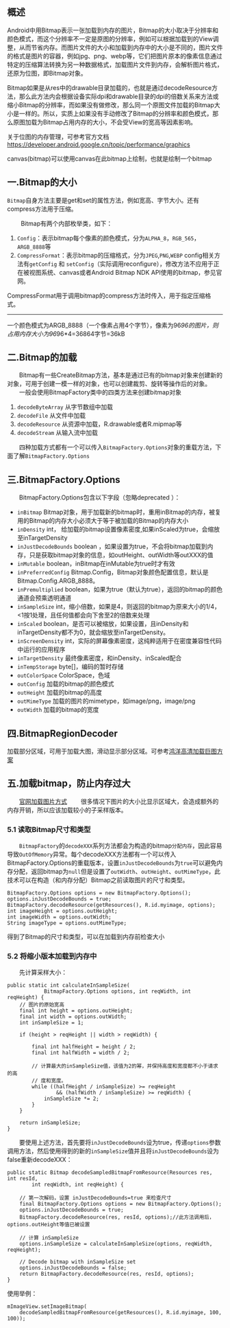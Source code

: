 ## 概述
Android中用Bitmap表示一张加载到内存的图片，Bitmap的大小取决于分辨率和颜色模式，而这个分辨率不一定是原图的分辨率，例如可以根据加载到的View调整，从而节省内存。而图片文件的大小和加载到内存中的大小是不同的，图片文件的格式是图片的容器，例如jpg、png、webp等，它们把图片原本的像素信息通过特定的压缩算法转换为另一种数据格式，加载图片文件到内存，会解析图片格式，还原为位图，即Bitmap对象。

Bitmap如果是从res中的drawable目录加载的，也就是通过decodeResource方法，那么此方法内会根据设备实际dpi和drawable目录的dpi的倍数关系来方法或缩小Bitmap的分辨率，而如果没有做修改，那么同一个原图文件加载的Bitmap大小是一样的。所以，实质上如果没有手动修改了Bitmap的分辨率和颜色模式，那么原图加载为Bitmap占用内存的大小，不会受View的宽高等因素影响。

关于位图的内存管理，可参考官方文档 https://developer.android.google.cn/topic/performance/graphics

canvas(bitmap)可以使用canvas在此bitmap上绘制，也就是绘制一个bitmap

## 一.Bitmap的大小
`Bitmap`自身方法主要是get和set的属性方法，例如宽高、字节大小。还有compress方法用于压缩。

&emsp;&emsp;&#160;Bitmap有两个内部枚举类，如下：
1. `Config`：表示bitmap每个像素的颜色模式，分为`ALPHA_8`，`RGB_565`，`ARGB_8888`等
2. `CompressFormat`：表示bitmap的压缩格式，分为`JPEG`,`PNG`,`WEBP`
config相关方法有`getConfig` 和 `setConfig`（实际调用reconfigure），修改方法不应用于正在被视图系统、canvas或者Android Bitmap NDK API使用的bitmap，参见官网。

CompressFormat用于调用bitmap的compress方法时传入，用于指定压缩格式。
***
一个颜色模式为ARGB_8888（一个像素占用4个字节），像素为96*96的图片，则占用内存大小为96*96*4=36864字节=36kB

## 二.Bitmap的加载
&emsp;&emsp;Bitmap有一些CreateBitmap方法，基本是通过已有的bitmap对象来创建新的对象，可用于创建一模一样的对象，也可以创建裁剪、旋转等操作后的对象。
&emsp;&emsp;一般会使用BitmapFactory类中的四类方法来创建bitmap对象
1. `decodeByteArray`   从字节数组中加载
2. `decodeFile`   从文件中加载
3. `decodeResource`   从资源中加载，R.drawable或者R.mipmap等
4. `decodeStream`   从输入流中加载

&emsp;&emsp;四种加载方式都有一个可以传入`BitmapFactory.Options`对象的重载方法，下面了解`BitmapFactory.Options`
## 三.BitmapFactory.Options
&emsp;&emsp;BitmapFactory.Options包含以下字段（忽略deprecated ）：
* `inBitmap`  Bitmap对象，用于加载新的bitmap时，重用inBitmap的内存，被复用的Bitmap的内存大小必须大于等于被加载的Bitmap的内存大小
* `inDensity` int， 给加载的bitmap设置像素密度,如果inScaled为true，会缩放至inTargetDensity
* `inJustDecodeBounds`  boolean ，如果设置为true，不会将bitmap加载到内存，只是获取bitmap对象的信息，如outHeight、outWidth等outXXX的值
* `inMutable`  boolean，inBitmap在inMutable为true时才有效
* `inPreferredConfig`  Bitmap.Config，Bitmap对象颜色配置信息，默认是Bitmap.Config.ARGB_8888。
* `inPremultiplied`  boolean，如果为true（默认为true），返回的bitmap的颜色通道会预乘透明通道
* `inSampleSize`  int，缩小倍数，如果是4，则返回的bitmap为原来大小的1/4，<1按1处理，且任何值都会向下舍至2的倍数来处理
* `inScaled`  boolean，是否可以被缩放，如果设置，且inDensity和inTargetDensity都不为0，就会缩放至inTargetDensity。
* `inScreenDensity`  int，实际的屏幕像素密度，这纯粹适用于在密度兼容性代码中运行的应用程序
* `inTargetDensity`  最终像素密度，和inDensity、inScaled配合
* `inTempStorage`  byte[]，编码的暂时存储
* `outColorSpace`  ColorSpace，色域
* `outConfig`  加载的bitmap的颜色模式
* `outHeight`  加载的bitmap的高度
* `outMimeType`  加载的图片的mimetype，如image/png，image/png
* `outWidth`  加载的bitmap的宽度

## 四.BitmapRegionDecoder
加载部分区域，可用于加载大图，滑动显示部分区域。可参考[鸿洋高清加载巨图方案](https://blog.csdn.net/lmj623565791/article/details/49300989/)

## 五.加载bitmap，防止内存过大
&emsp;&emsp;[官网加载图片方式](https://developer.android.google.cn/topic/performance/graphics/load-bitmap)
&emsp;&emsp;很多情况下图片的大小比显示区域大，会造成额外的内存开销，所以应该加载较小的子采样版本。
### 5.1 读取Bitmap尺寸和类型
&emsp;&emsp;`BitmapFactory`的`decodeXXX`系列方法都会为构造的bitmap`分配内存`，因此容易导致`OutOfMemory`异常。每个decodeXXX方法都有一个可以传入BitmapFactory.Options的重载版本，设置`inJustDecodeBounds`为`true`可以避免内存分配，返回bitmap为`null`但是设置了`outWidth`、`outHeight`、`outMimeType`，此技术可以在构造（和内存分配）Bitmap之前读取图片的尺寸和类型。
```
BitmapFactory.Options options = new BitmapFactory.Options();
options.inJustDecodeBounds = true;
BitmapFactory.decodeResource(getResources(), R.id.myimage, options);
int imageHeight = options.outHeight;
int imageWidth = options.outWidth;
String imageType = options.outMimeType;
```
得到了Bitmap的尺寸和类型，可以在加载到内存前检查大小
### 5.2 将缩小版本加载到内存中
&emsp;&emsp;先计算采样大小：
```
public static int calculateInSampleSize(
            BitmapFactory.Options options, int reqWidth, int reqHeight) {
    // 图片的原始宽高
    final int height = options.outHeight;
    final int width = options.outWidth;
    int inSampleSize = 1;

    if (height > reqHeight || width > reqWidth) {

        final int halfHeight = height / 2;
        final int halfWidth = width / 2;

        // 计算最大的inSampleSize值，该值为2的幂，并保持高度和宽度都不小于请求的高
        // 度和宽度。
        while ((halfHeight / inSampleSize) >= reqHeight
                && (halfWidth / inSampleSize) >= reqWidth) {
            inSampleSize *= 2;
        }
    }

    return inSampleSize;
}
```
&emsp;&emsp;要使用上述方法，首先要将`inJustDecodeBounds`设为true，传递`options`参数调用方法，然后使用得到的新的`inSampleSize`值并且将`inJustDecodeBounds`设为false重新decodeXXX：
```
public static Bitmap decodeSampledBitmapFromResource(Resources res, int resId,
        int reqWidth, int reqHeight) {

    // 第一次解码，设置 inJustDecodeBounds=true 来检查尺寸
    final BitmapFactory.Options options = new BitmapFactory.Options();
    options.inJustDecodeBounds = true;
    BitmapFactory.decodeResource(res, resId, options);//此方法调用后，options.outHeight等值已被设置

    // 计算 inSampleSize
    options.inSampleSize = calculateInSampleSize(options, reqWidth, reqHeight);

    // Decode bitmap with inSampleSize set
    options.inJustDecodeBounds = false;
    return BitmapFactory.decodeResource(res, resId, options);
}
```
使用举例：
```
mImageView.setImageBitmap(
    decodeSampledBitmapFromResource(getResources(), R.id.myimage, 100, 100));
```